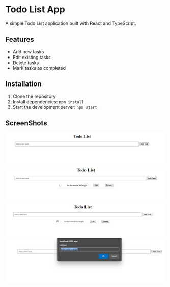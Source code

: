 # Todo List App

A simple Todo List application built with React and TypeScript.

## Features

- Add new tasks
- Edit existing tasks
- Delete tasks
- Mark tasks as completed

## Installation

1. Clone the repository
2. Install dependencies: `npm install`
3. Start the development server: `npm start`

## ScreenShots

![alt intial_page](src/assets/intial_page.png)
![alt task_added](src/assets/task_added.png)
![alt task_completed](src/assets/task_compeleted.png)
![alt task_edited](src/assets/task_edited.png)
